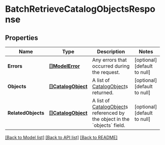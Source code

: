 # BatchRetrieveCatalogObjectsResponse

## Properties
Name | Type | Description | Notes
------------ | ------------- | ------------- | -------------
**Errors** | [**[]ModelError**](Error.md) | Any errors that occurred during the request. | [optional] [default to null]
**Objects** | [**[]CatalogObject**](CatalogObject.md) | A list of [CatalogObject](#type-catalogobject)s returned. | [optional] [default to null]
**RelatedObjects** | [**[]CatalogObject**](CatalogObject.md) | A list of [CatalogObject](#type-catalogobject)s referenced by the object in the &#x60;objects&#x60; field. | [optional] [default to null]

[[Back to Model list]](../README.md#documentation-for-models) [[Back to API list]](../README.md#documentation-for-api-endpoints) [[Back to README]](../README.md)

